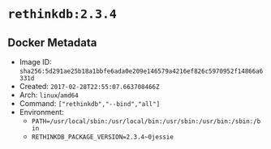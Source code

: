 # `rethinkdb:2.3.4`

## Docker Metadata

- Image ID: `sha256:5d291ae25b18a1bbfe6ada0e209e146579a4216ef826c5970952f14866a6331d`
- Created: `2017-02-28T22:55:07.663708466Z`
- Arch: `linux`/`amd64`
- Command: `["rethinkdb","--bind","all"]`
- Environment:
  - `PATH=/usr/local/sbin:/usr/local/bin:/usr/sbin:/usr/bin:/sbin:/bin`
  - `RETHINKDB_PACKAGE_VERSION=2.3.4~0jessie`
